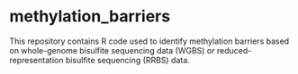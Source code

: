 # methylation_barriers
This repository contains R code used to identify methylation barriers based on whole-genome bisulfite sequencing data (WGBS) or reduced-representation bisulfite sequencing (RRBS) data.
